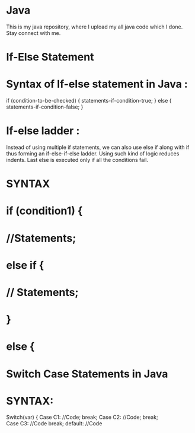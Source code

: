 # Java
This is my java repository, where I upload my all java code which I done. Stay connect with me.

# If-Else Statement
# Syntax of If-else statement in Java :
if (condition-to-be-checked) {
	statements-if-condition-true;
}
else {
	statements-if-condition-false;
} 
# If-else ladder : 
Instead of using multiple if statements, we can also use else if along with if thus forming an if-else-if-else ladder.
Using such kind of logic reduces indents.
Last else is executed only if all the conditions fail.
# SYNTAX
 # if (condition1) {
# 
 #           //Statements;
# else if {
# 
#            // Statements;

# }

# else {

# Switch Case Statements in Java
# SYNTAX:
  Switch(var) {
 	Case C1:
 		//Code;	
 		break;
 	Case C2:
 		//Code;
 		break;	
 	Case C3:
		//Code
		break;
	default:
		//Code

 
